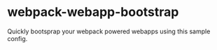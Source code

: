 # webpack-webapp-bootstrap
Quickly bootsprap your webpack powered webapps using this sample config.
